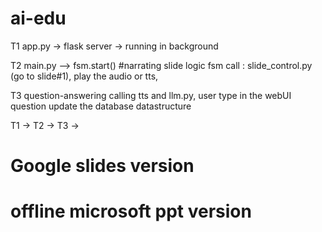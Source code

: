 # ai-edu

T1
app.py -> flask server -> running in background

T2
main.py --> fsm.start() #narrating slide logic
fsm call : slide_control.py (go to slide#1), play the audio or tts, 

T3
question-answering calling tts and llm.py, user type in the webUI 
question update the database
datastructure


T1 -> 
T2 -> 
T3 -> 


# Google slides version

# offline microsoft ppt version 
